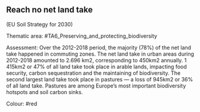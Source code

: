 ## Reach no net land take
(EU Soil Strategy for 2030)

Thematic area: #TA6_Preserving_and_protecting_biodiversity

Assessment: Over the 2012-2018 period, the majority (78%) of the net land take happened in commuting zones. The net land take in urban areas during 2012-2018 amounted to 2.696 km2, corresponding to 450km2 annually. 1 415km2 or 47% of all land take took place in arable lands, impacting food security, carbon sequestration and the maintaining of biodiversity. The second largest land take took place
  in pastures — a loss of 945km2 or 36% of all land take. Pastures are among Europe’s most important biodiversity hotspots and soil carbon sinks.

Colour: #red